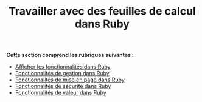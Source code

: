 ﻿---
title: Travailler avec des feuilles de calcul dans Ruby
type: docs
weight: 30
url: /fr/java/working-with-worksheets-in-ruby/
---
**Cette section comprend les rubriques suivantes :**

- [Afficher les fonctionnalités dans Ruby](/cells/fr/java/display-features-in-ruby/)
- [Fonctionnalités de gestion dans Ruby](/cells/fr/java/management-features-in-ruby/)
- [Fonctionnalités de mise en page dans Ruby](/cells/fr/java/page-setup-features-in-ruby/)
- [Fonctionnalités de sécurité dans Ruby](/cells/fr/java/security-features-in-ruby/)
- [Fonctionnalités de valeur dans Ruby](/cells/fr/java/value-features-in-ruby/)

